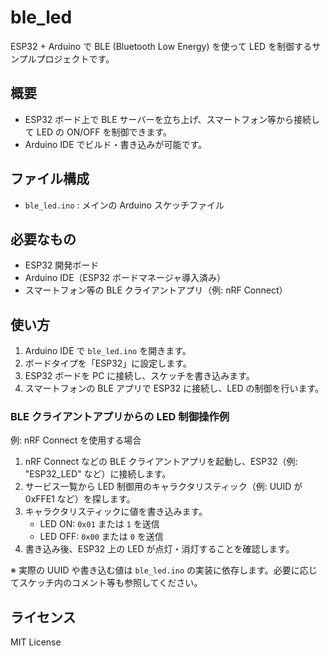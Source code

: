 # ble_led

ESP32 + Arduino で BLE (Bluetooth Low Energy) を使って LED を制御するサンプルプロジェクトです。

## 概要

- ESP32 ボード上で BLE サーバーを立ち上げ、スマートフォン等から接続して LED の ON/OFF を制御できます。
- Arduino IDE でビルド・書き込みが可能です。

## ファイル構成

- `ble_led.ino` : メインの Arduino スケッチファイル

## 必要なもの

- ESP32 開発ボード
- Arduino IDE（ESP32 ボードマネージャ導入済み）
- スマートフォン等の BLE クライアントアプリ（例: nRF Connect）

## 使い方

1. Arduino IDE で `ble_led.ino` を開きます。
2. ボードタイプを「ESP32」に設定します。
3. ESP32 ボードを PC に接続し、スケッチを書き込みます。
4. スマートフォンの BLE アプリで ESP32 に接続し、LED の制御を行います。

### BLE クライアントアプリからの LED 制御操作例

例: nRF Connect を使用する場合

1. nRF Connect などの BLE クライアントアプリを起動し、ESP32（例: "ESP32_LED" など）に接続します。
2. サービス一覧から LED 制御用のキャラクタリスティック（例: UUID が 0xFFE1 など）を探します。
3. キャラクタリスティックに値を書き込みます。
	- LED ON: `0x01` または `1` を送信
	- LED OFF: `0x00` または `0` を送信
4. 書き込み後、ESP32 上の LED が点灯・消灯することを確認します。

※ 実際の UUID や書き込む値は `ble_led.ino` の実装に依存します。必要に応じてスケッチ内のコメント等も参照してください。

## ライセンス

MIT License
